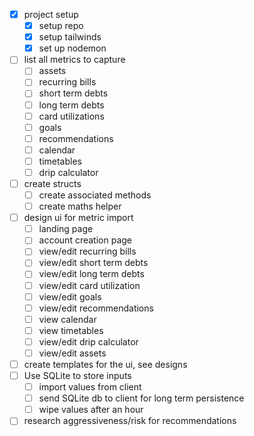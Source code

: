 * [x] project setup
    * [x] setup repo
    * [x] setup tailwinds
    * [x] set up nodemon
* [ ] list all metrics to capture
    * [ ] assets
    * [ ] recurring bills
    * [ ] short term debts
    * [ ] long term debts
    * [ ] card utilizations
    * [ ] goals
    * [ ] recommendations
    * [ ] calendar
    * [ ] timetables
    * [ ] drip calculator
* [ ] create structs
    * [ ] create associated methods
    * [ ] create maths helper
* [ ] design ui for metric import
    * [ ] landing page
    * [ ] account creation page
    * [ ] view/edit recurring bills
    * [ ] view/edit short term debts
    * [ ] view/edit long term debts
    * [ ] view/edit card utilization
    * [ ] view/edit goals
    * [ ] view/edit recommendations
    * [ ] view calendar
    * [ ] view timetables
    * [ ] view/edit drip calculator
    * [ ] view/edit assets
* [ ] create templates for the ui, see designs
* [ ] Use SQLite to store inputs
    * [ ] import values from client
    * [ ] send SQLite db to client for long term persistence
    * [ ] wipe values after an hour
* [ ] research aggressiveness/risk for recommendations